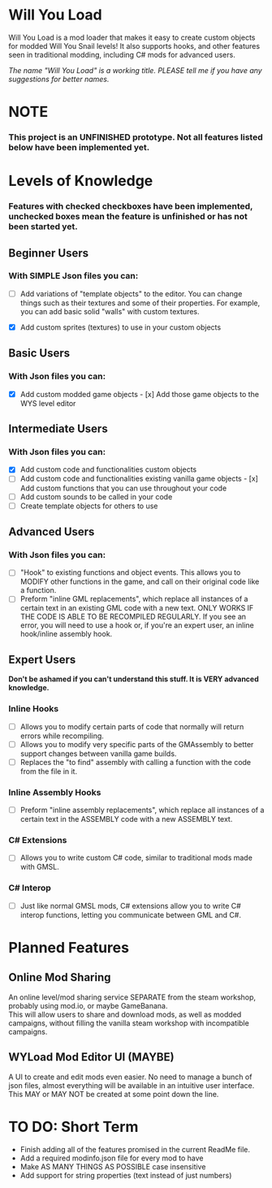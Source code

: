 # Will You Load

Will You Load is a mod loader that makes it easy to create custom objects for modded Will You Snail levels! It also supports hooks, and other features seen in traditional modding, including C# mods for advanced users.

_The name "Will You Load" is a working title. PLEASE tell me if you have any suggestions for better names._

# NOTE

### This project is an UNFINISHED prototype. Not all features listed below have been implemented yet.

# Levels of Knowledge

### Features with checked checkboxes have been implemented, unchecked boxes mean the feature is unfinished or has not been started yet.

## Beginner Users

### With SIMPLE Json files you can:

- [ ] Add variations of "template objects" to the editor. You can change things such as their textures and some of their properties. For example, you can add basic solid "walls" with custom textures.

- [x] Add custom sprites (textures) to use in your custom objects

## Basic Users

### With Json files you can:

- [x] Add custom modded game objects - [x] Add those game objects to the WYS level editor

## Intermediate Users

### With Json files you can:

- [x] Add custom code and functionalities custom objects
- [ ] Add custom code and functionalities existing vanilla game objects - [x] Add custom functions that you can use throughout your code
- [ ] Add custom sounds to be called in your code
- [ ] Create template objects for others to use

## Advanced Users

### With Json files you can:

- [ ] "Hook" to existing functions and object events. This allows you to MODIFY other functions in the game, and call on their original code like a function.
- [ ] Preform "inline GML replacements", which replace all instances of a certain text in an existing GML code with a new text. ONLY WORKS IF THE CODE IS ABLE TO BE RECOMPILED REGULARLY. If you see an error, you will need to use a hook or, if you're an expert user, an inline hook/inline assembly hook.

## Expert Users

**Don't be ashamed if you can't understand this stuff. It is VERY advanced knowledge.**

### Inline Hooks

- [ ] Allows you to modify certain parts of code that normally will return errors while recompiling.
- [ ] Allows you to modify very specific parts of the GMAssembly to better support changes between vanilla game builds.
- [ ] Replaces the "to find" assembly with calling a function with the code from the file in it.

### Inline Assembly Hooks

- [ ] Preform "inline assembly replacements", which replace all instances of a certain text in the ASSEMBLY code with a new ASSEMBLY text.

### C# Extensions

- [ ] Allows you to write custom C# code, similar to traditional mods made with GMSL.

### C# Interop

- [ ] Just like normal GMSL mods, C# extensions allow you to write C# interop functions, letting you communicate between GML and C#.

# Planned Features

## Online Mod Sharing

An online level/mod sharing service SEPARATE from the steam workshop, probably using mod.io, or maybe GameBanana.\
This will allow users to share and download mods, as well as modded campaigns, without filling the vanilla steam workshop with incompatible campaigns.

## WYLoad Mod Editor UI (MAYBE)

A UI to create and edit mods even easier. No need to manage a bunch of json files, almost everything will be available in an intuitive user interface.\
This MAY or MAY NOT be created at some point down the line.

# TO DO: Short Term

- Finish adding all of the features promised in the current ReadMe file.
- Add a required modinfo.json file for every mod to have
- Make AS MANY THINGS AS POSSIBLE case insensitive
- Add support for string properties (text instead of just numbers)
